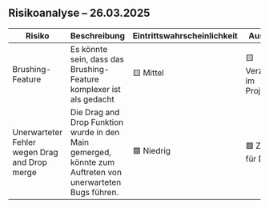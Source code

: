 ## Risikoanalyse – 26.03.2025  


| **Risiko** | **Beschreibung** | **Eintrittswahrscheinlichkeit** | **Auswirkungen** | **Gegenmaßnahme** |
|------------|------------------|------------------------------|------------------|--------------------|
| Brushing-Feature | Es könnte sein, dass das Brushing-Feature komplexer ist als gedacht | 🟨 Mittel | 🟨 Verzögerungen im Projektfortschritt | Hilfe bei Waldo oder Coaching von Zühlke |
| Unerwarteter Fehler wegen Drag and Drop merge | Die Drag and Drop Funktion wurde in den Main gemerged, könnte zum Auftreten von unerwarteten Bugs führen.  | 🟩 Niedrig | 🟩 Zeitaufwand für Debugging | Debugging |
